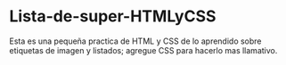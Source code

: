 # Lista-de-super-HTMLyCSS
Esta es una pequeña practica de HTML y CSS de lo aprendido sobre etiquetas de imagen y listados; agregue CSS para hacerlo mas llamativo.
